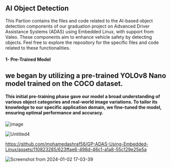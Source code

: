 ## AI Object Detection 

This Partion contains the files and code related to the AI-based object detection components of our graduation project on Advanced Driver Assistance Systems (ADAS) using Embedded Linux, with support from Valeo. These components aim to enhance vehicle safety by detecting objects. Feel free to explore the repository for the specific files and code related to these functionalities.

#### 1- Pre-Trained Model

## we began by utilizing a pre-trained YOLOv8 Nano model trained on the COCO dataset. 

#### This initial pre-training phase gave our model a broad understanding of various object categories and real-world image variations. To tailor its knowledge to our specific application domain, we fine-tuned the model, ensuring optimal performance and accuracy.


![image](https://github.com/mohamedashraf56/GP-ADAS-Using-Embedded-Linux/assets/110823285/9c3fcb11-d0f1-43e8-b215-221daf5d5919)


![Untitled4](https://github.com/mohamedashraf56/GP-ADAS-Using-Embedded-Linux/assets/110823285/6182c155-3e91-420f-b404-134e1f216ca4)



https://github.com/mohamedashraf56/GP-ADAS-Using-Embedded-Linux/assets/110823285/623ffae6-498d-46c1-a1a8-55c129e25e5a

![Screenshot from 2024-01-02 17-03-39](https://github.com/mohamedashraf56/GP-ADAS-Using-Embedded-Linux/assets/110823285/9e6a9e74-bfde-4fb3-84bf-7b14139418e5)

